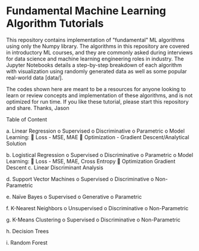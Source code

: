 # Fundamental Machine Learning Algorithm Tutorials
This repository contains implementation of "fundamental" ML algorithms using only the Numpy library. The algorithms in this repository are covered in introductory ML courses, and they are commonly asked during interviews for data science and machine learning engineering roles in industry. The Jupyter Notebooks details a step-by-step breakdown of each algorithm with visualization using randomly generated data as well as some popular real-world data [data/].    

The codes shown here are meant to be a resources for anyone looking to learn or review concepts and implementation of these algorithms, and is not optimized for run time. If you like these tutorial, please start this repository and share. Thanks, Jason 

Table of Content

a.	Linear Regression
o	Supervised
o	Discriminative
o	Parametric
o	Model Learning:
	Loss - MSE, MAE
	Optimization - Gradient Descent/Analytical Solution

b.	Logistical Regression
o	Supervised
o	Discriminative
o	Parametric
o	Model Learning:
	Loss - MSE, MAE, Cross Entropy
	Optimization Gradient Descent
c.	Linear Discriminant Analysis

d.	Support Vector Machines
o	Supervised
o	Discriminative
o	Non-Parametric

e.	Naïve Bayes
o	Supervised
o	Generative
o	Parametric

f.	K-Nearest Neighbors
o	Unsupervised
o	Discriminative
o	Non-Parametric

g.	K-Means Clustering
o	Supervised
o	Discriminative
o	Non-Parametric

h.	Decision Trees

i.	Random Forest

